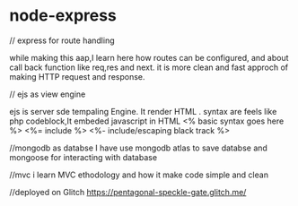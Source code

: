 # node-express
// express for route handling

while making this aap,I learn here how routes can be configured, and about call back function like req,res and next.
it is more clean and fast approch of making HTTP request and response.

// ejs as view engine

ejs is server sde tempaling Engine. It render HTML .
syntax are feels like php codeblock,It embeded javascript in HTML
<% basic syntax goes here %>
<%= include %>
<%- include/escaping black track %>

//mongodb as databse
I have use mongodb atlas to save databse and mongoose for interacting with database


//mvc
i learn MVC ethodology and how it make code simple and clean

//deployed on Glitch
https://pentagonal-speckle-gate.glitch.me/
